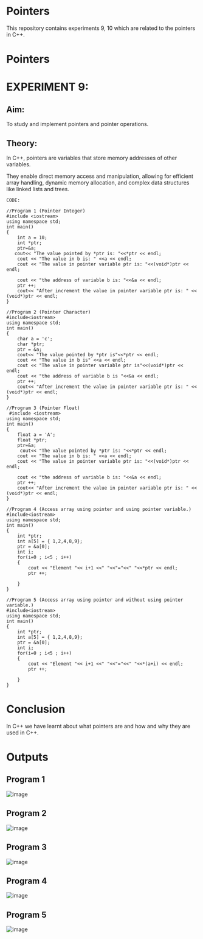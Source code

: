 # Pointers
This repository contains experiments 9, 10 which are related to the pointers in C++.

# Pointers
# EXPERIMENT 9:
## Aim: 
To study and implement pointers and pointer operations.
## Theory: 
In C++, pointers are variables that store memory addresses of other variables.

They enable direct memory access and manipulation, allowing for efficient array handling, dynamic memory allocation, and complex data structures like linked lists and trees.
~~~
CODE:

//Program 1 (Pointer Integer)
#include <iostream>
using namespace std;
int main()
{
    int a = 10;
    int *ptr;
    ptr=&a;
   cout<< "The value pointed by *ptr is: "<<*ptr << endl;
    cout << "The value in b is: " <<a << endl;
    cout << "The value in pointer variable ptr is: "<<(void*)ptr << endl;

    cout << "the address of variable b is: "<<&a << endl;
    ptr ++;
    cout<< "After increment the value in pointer variable ptr is: " << (void*)ptr << endl;
}

//Program 2 (Pointer Character)
#include<iostream>
using namespace std;
int main()
{
    char a = 'c'; 
    char *ptr;
    ptr = &a;
    cout<< "The value pointed by *ptr is"<<*ptr << endl;
    cout << "The value in b is" <<a << endl;
    cout << "The value in pointer variable ptr is"<<(void*)ptr << endl;
    cout << "the address of variable b is "<<&a << endl;
    ptr ++;
    cout<< "After increment the value in pointer variable ptr is: " << (void*)ptr << endl;
}

//Program 3 (Pointer Float)
 #include <iostream>
using namespace std;
int main()
{
    float a = 'A';
    float *ptr;
    ptr=&a;
     cout<< "The value pointed by *ptr is: "<<*ptr << endl;
    cout << "The value in b is: " <<a << endl;
    cout << "The value in pointer variable ptr is: "<<(void*)ptr << endl;

    cout << "the address of variable b is: "<<&a << endl;
    ptr ++;
    cout<< "After increment the value in pointer variable ptr is: " << (void*)ptr << endl;
}

//Program 4 (Access array using pointer and using pointer variable.)
#include<iostream>
using namespace std;
int main()
{
    int *ptr;
    int a[5] = { 1,2,4,8,9};
    ptr = &a[0];
    int i;
    for(i=0 ; i<5 ; i++)
    {
        cout << "Element "<< i+1 <<" "<<"="<<" "<<*ptr << endl;
        ptr ++;

    }
}

//Program 5 (Access array using pointer and without using pointer variable.)
#include<iostream>
using namespace std;
int main()
{
    int *ptr;
    int a[5] = { 1,2,4,8,9};
    ptr = &a[0];
    int i;
    for(i=0 ; i<5 ; i++)
    {
        cout << "Element "<< i+1 <<" "<<"="<<" "<<*(a+i) << endl;
        ptr ++;

    }
}
~~~

# Conclusion
In C++ we have learnt about what pointers are and how and why they are used in C++.

# Outputs
## Program 1
![image](https://github.com/user-attachments/assets/4f7dc4ab-0f35-4f70-8a30-e54993309647)

## Program 2
![image](https://github.com/user-attachments/assets/3447e96d-25f7-43e5-969f-33806e5fb7f1)

## Program 3
![image](https://github.com/user-attachments/assets/57c52385-8449-479b-857b-b59ef1a52cdc)

## Program 4
![image](https://github.com/user-attachments/assets/1240e76b-2eda-43da-a6ab-d741b6b485c9)

## Program 5
![image](https://github.com/user-attachments/assets/f6736b6c-ec5b-4a87-8f1c-8e82c52e012d)
